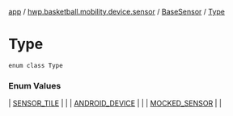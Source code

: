 [app](../../../index.md) / [hwp.basketball.mobility.device.sensor](../../index.md) / [BaseSensor](../index.md) / [Type](.)

# Type

`enum class Type`

### Enum Values

| [SENSOR_TILE](-s-e-n-s-o-r_-t-i-l-e.md) |  |
| [ANDROID_DEVICE](-a-n-d-r-o-i-d_-d-e-v-i-c-e.md) |  |
| [MOCKED_SENSOR](-m-o-c-k-e-d_-s-e-n-s-o-r.md) |  |


